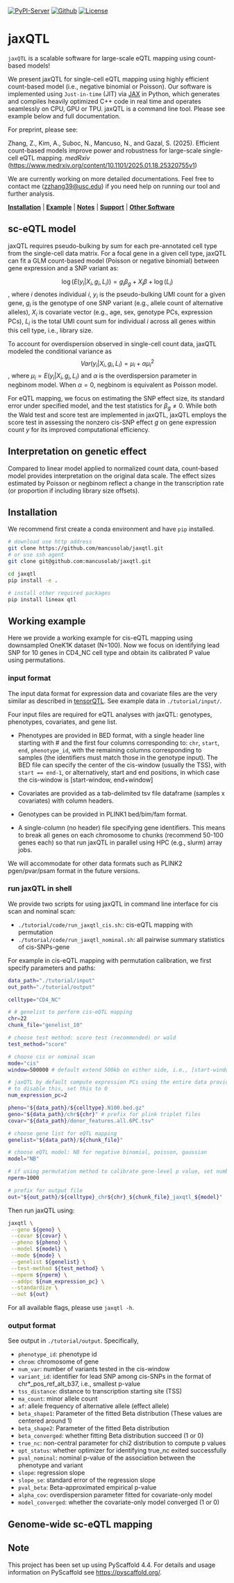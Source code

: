 [![PyPI-Server](https://img.shields.io/pypi/v/jaxqtl.svg)](https://pypi.org/project/jaxqtl/)
[![Github](https://img.shields.io/github/stars/mancusolab/jaxqtl?style=social)](https://github.com/mancusolab/jaxqtl)
[![License](https://img.shields.io/badge/License-MIT-yellow.svg)](https://opensource.org/licenses/MIT)

# jaxQTL

``jaxQTL`` is a scalable software for large-scale eQTL mapping using count-based models!

We present jaxQTL for single-cell eQTL mapping using highly efficient count-based model (i.e., negative binomial or Poisson).
Our software is implemented using `Just-in-time` (JIT)
via [JAX](https://github.com/google/jax) in Python, which generates and compiles heavily optimized
C++ code in real time and operates seamlessly on CPU, GPU or TPU.
jaxQTL is a command line tool.
Please see example below and full documentation.

For preprint, please see:

Zhang, Z., Kim, A., Suboc, N., Mancuso, N., and Gazal, S. (2025).
Efficient count-based models improve power and robustness for large-scale single-cell eQTL mapping. _medRxiv_
(https://www.medrxiv.org/content/10.1101/2025.01.18.25320755v1)

We are currently working on more detailed documentations.
Feel free to contact me (zzhang39@usc.edu) if you need help on running our tool and further analysis.

[**Installation**](#Installation)
| [**Example**](#Example)
| [**Notes**](#notes)
| [**Support**](#support)
| [**Other Software**](#other-software)

## sc-eQTL model

jaxQTL requires pseudo-bulking by sum for each pre-annotated cell type from the single-cell data matrix.
For a focal gene in a given cell type,
jaxQTL can fit a GLM count-based model (Poisson or negative binomial) between gene expression and a SNP variant as:

$$\log(E(y_i | X_i, g_i, L_i)) = g_i \beta_{g} + X_i \beta + \log(L_i) $$,
where $i$ denotes individual $i$,
$y_i$ is the pseudo-bulking UMI count for a given gene,
$g_i$ is the genotype of one SNP variant (e.g., allele count of alternative alleles),
$X_i$ is covariate vector (e.g., age, sex, genotype PCs, expression PCs),
$L_i$ is the total UMI count sum for individual $i$ across all genes within this cell type, i.e., library size.

To account for overdispersion observed in single-cell count data, jaxQTL modeled the conditional variance as
$$ Var(y_i | X_i, g_i, L_i) = \mu_i + \alpha \mu_i^2$$,
where $\mu_i = E(y_i | X_i, g_i, L_i)$ and $\alpha$ is the overdispersion parameter in negbinom model.
When $\alpha=0$, negbinom is equivalent as Poisson model.

For eQTL mapping, we focus on estimating the SNP effect size, its standard error under specified model,
and the test statistics for $\beta_g \ne 0$.
While both the Wald test and score test are implemented in jaxQTL,
jaxQTL employs the score test in assessing the nonzero cis-SNP effect $g$
on gene expression count $y$ for its improved computational efficiency.

## Interpretation on genetic effect

Compared to linear model applied to normalized count data,
count-based model provides interpretation on the original data scale.
The effect sizes estimated by Poisson or negbinom reflect a change in the transcription rate
(or proportion if including library size offsets).

## Installation

We recommend first create a conda environment and have `pip` installed.
```bash
# download use http address
git clone https://github.com/mancusolab/jaxqtl.git
# or use ssh agent
git clone git@github.com:mancusolab/jaxqtl.git

cd jaxqtl
pip install -e .

# install other required packages
pip install lineax qtl
```

## Working example

Here we provide a working example for cis-eQTL mapping using downsampled OneK1K dataset (N=100).
Now we focus on identifying lead SNP for 10 genes in CD4_NC cell type and obtain
its calibrated P value using permutations.

### input format

The input data format for expression data and covariate files are the very similar as described in
[tensorQTL](https://github.com/broadinstitute/tensorqtl). See example data in `./tutorial/input/`.

Four input files are required for eQTL analyses with jaxQTL: genotypes, phenotypes, covariates, and gene list.

* Phenotypes are provided in BED format, with a single header line starting with # and the first four columns corresponding to:
`chr`, `start`, `end`, `phenotype_id`, with the remaining columns corresponding to samples (the identifiers must match those in the genotype input).
The BED file can specify the center of the cis-window (usually the TSS), with `start == end-1`,
or alternatively, start and end positions, in which case the cis-window is [start-window, end+window]

* Covariates are provided as a tab-delimited tsv file dataframe (samples x covariates) with column headers.

* Genotypes can be provided in PLINK1 bed/bim/fam format.

* A single-column (no header) file specifying gene identifiers.
This means to break all genes on each chromosome to chunks (recommend 50-100 genes each) so that
run jaxQTL in parallel using HPC (e.g., slurm) array jobs.

We will accommodate for other data formats such as PLINK2 pgen/pvar/psam format in the future versions.

### run jaxQTL in shell

We provide two scripts for using jaxQTL in command line interface for cis scan and nominal scan:
* `./tutorial/code/run_jaxqtl_cis.sh`:: cis-eQTL mapping with permutation
* `./tutorial/code/run_jaxqtl_nominal.sh`: all pairwise summary statistics of cis-SNPs-gene

For example in cis-eQTL mapping with permutation calibration, we first specify parameters and paths:
```bash
data_path="./tutorial/input"
out_path="./tutorial/output"

celltype="CD4_NC"

# # genelist to perform cis-eQTL mapping
chr=22
chunk_file="genelist_10"

# choose test method: score test (recommended) or wald
test_method="score"

# choose cis or nominal scan
mode="cis"
window=500000 # default extend 500kb on either side, i.e., [start-window, end+window]

# jaxQTL by default compute expression PCs using the entire data provided in *.bed.gz
# to disable this, set this to 0
num_expression_pc=2

pheno="${data_path}/${celltype}.N100.bed.gz"
geno="${data_path}/chr${chr}" # prefix for plink triplet files
covar="${data_path}/donor_features.all.6PC.tsv"

# choose gene list for eQTL mapping
genelist="${data_path}/${chunk_file}"

# choose eQTL model: NB for negative binomial, poisson, gaussian
model="NB"

# if using permutation method to calibrate gene-level p value, set number of permutation
nperm=1000

# prefix for output file
out="${out_path}/${celltype}_chr${chr}_${chunk_file}_jaxqtl_${model}"
```

Then run jaxQTL using:
```bash
jaxqtl \
 --geno ${geno} \
 --covar ${covar} \
 --pheno ${pheno} \
 --model ${model} \
 --mode ${mode} \
 --genelist ${genelist} \
 --test-method ${test_method} \
 --nperm ${nperm} \
 --addpc ${num_expression_pc} \
 --standardize \
 --out ${out}
```
For all available flags, please use ``jaxqtl -h``.

### output format

See output in `./tutorial/output`. Specifically,
* `phenotype_id`: phenotype id
* `chrom`: chromosome of gene
* `num_var`: number of variants tested in the cis-window
* `variant_id`: identifier for lead SNP among cis-SNPs in the format of chr*_pos_ref_alt_b37, i.e., smallest p-value
* `tss_distance`: distance to transcription starting site (TSS)
* `ma_count`: minor allele count
* `af`: allele frequency of alternative allele (effect allele)
* `beta_shape1`: Parameter of the fitted Beta distribution (These values are centered around 1)
* `beta_shape2`: Parameter of the fitted Beta distribution
* `beta_converged`: whether fitting Beta distribution succeed (1 or 0)
* `true_nc`: non-central parameter for chi2 distribution to compute p values
* `opt_status`: whether optimizer for identifying true_nc exited successfully
* `pval_nominal`: nominal p-value of the association between the phenotype and variant
* `slope`: regression slope
* `slope_se`: standard error of the regression slope
* `pval_beta`: Beta-approximated empirical p-value
* `alpha_cov`: overdispersion parameter fitted for covariate-only model
* `model_converged`: whether the covariate-only model converged (1 or 0)

## Genome-wide sc-eQTL mapping

## Note

This project has been set up using PyScaffold 4.4. For details and usage
information on PyScaffold see https://pyscaffold.org/.
